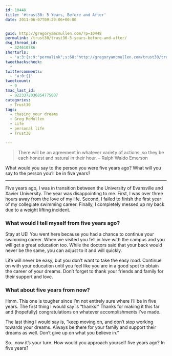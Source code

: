 ```yaml
---
id: 10448
title: '#trust30: 5 Years, Before and After'
date: 2011-06-07T09:29:06+00:00


guid: http://gregoryamcmullen.com/?p=10448
permalink: /trust30/trust30-5-years-before-and-after/
dsq_thread_id:
  - 324610786
shorturls:
  - 'a:3:{s:9:"permalink";s:68:"http://gregoryamcmullen.com/trust30/trust30-5-years-before-and-after";s:7:"tinyurl";s:26:"http://tinyurl.com/43ryarh";s:4:"isgd";s:19:"http://is.gd/hSKGaR";}'
tweetbackscheck:
  - 
twittercomments:
  - 'a:0:{}'
tweetcount:
  - 0
tmac_last_id:
  - 9223372036854775807
categories:
  - Trust30
tags:
  - chasing your dreams
  - Greg McMullen
  - Life
  - personal life
  - Trust30

---
```

> There will be an agreement in whatever variety of actions, so they be each honest and natural in their hour. – Ralph Waldo Emerson

What would you say to the person you were five years ago? What will you say to the person you’ll be in five years?

---

Five years ago, I was in transition between the University of Evansville and Xavier University. The year was disappointing to me. First, I was over three hours away from the love of my life. Second, I failed to finish the first year of my collegiate swimming career. Finally, I completely messed up my back due to a weight lifting incident.

### What would I tell myself from five years ago?

Stay at UE! You went here because you had a chance to continue your swimming career. When we visited you fell in love with the campus and you will get a great education too. While the doctors said that your back would never be the same, you can adjust to it and will quickly.

Life will never be easy, but you don&#8217;t want to take the easy road. Continue on with your education until you feel like you are in a good spot to obtain the career of your dreams. Don&#8217;t forget to thank your friends and family for their support and love.

### What about five years from now?

Hmm. This one is tougher since I&#8217;m not entirely sure where I&#8217;ll be in five years. The first thing I would say is &#8220;thanks.&#8221; Thanks for making it this far and (hopefully) congratulations on whatever accomplishments I&#8217;ve made.

The last thing I would say is, &#8220;keep moving on, and don’t stop working towards your dreams. Always be there for your family and support their dreams as well. Don&#8217;t give up on what you believe in.&#8221;

So&#8230;now it&#8217;s your turn. How would you approach yourself five years ago? In five years?